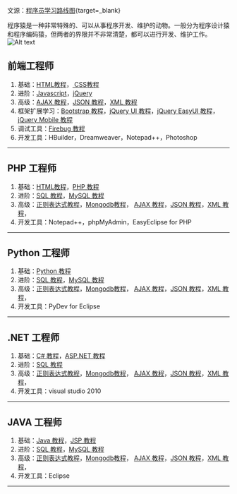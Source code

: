 文源：[程序员学习路线图](https://www.runoob.com/coder-learn-path){target=_blank}  

程序猿是一种非常特殊的、可以从事程序开发、维护的动物。一般分为程序设计猿和程序编码猿，但两者的界限并不非常清楚，都可以进行开发、维护工作。  
![Alt text](https://www.runoob.com/wp-content/uploads/2014/04/cxy.jpg)

<h2>前端工程师</h2>
<ol><li data-pid="4if-BSdU">基础：<a href="https://www.runoob.com/html/html-tutorial.html" class=" wrap external" target="_blank" rel="nofollow noreferrer" data-za-detail-view-id="1043">HTML教程</a>，<a href="https://www.runoob.com/css/css-tutorial.html" class=" wrap external" target="_blank" rel="nofollow noreferrer" data-za-detail-view-id="1043"> CSS教程</a></li><li data-pid="RscNYcVO">进阶：<a href="https://www.runoob.com/js/js-tutorial.html" class=" wrap external" target="_blank" rel="nofollow noreferrer" data-za-detail-view-id="1043">Javascript</a>，<a href="https://www.runoob.com/jquery/jquery-tutorial.html" class=" wrap external" target="_blank" rel="nofollow noreferrer" data-za-detail-view-id="1043">jQuery</a></li><li data-pid="SrIlwbUg">高级：<a href="https://www.runoob.com/ajax/ajax-tutorial.html" class=" wrap external" target="_blank" rel="nofollow noreferrer" data-za-detail-view-id="1043">AJAX 教程</a>，<a href="https://www.runoob.com/json/json-tutorial.html" class=" wrap external" target="_blank" rel="nofollow noreferrer" data-za-detail-view-id="1043">JSON 教程</a>，<a href="https://www.runoob.com/xml/xml-tutorial.html" class=" wrap external" target="_blank" rel="nofollow noreferrer" data-za-detail-view-id="1043">XML 教程</a></li><li data-pid="hRCLPENt">框架扩展学习：<a href="https://www.runoob.com/bootstrap/bootstrap-tutorial.html" class=" wrap external" target="_blank" rel="nofollow noreferrer" data-za-detail-view-id="1043">Bootstrap 教程</a>，<a href="https://www.runoob.com/jqueryui/jqueryui-tutorial.html" class=" wrap external" target="_blank" rel="nofollow noreferrer" data-za-detail-view-id="1043">jQuery UI 教程</a>，<a href="https://www.runoob.com/jeasyui/jqueryeasyui-tutorial.html" class=" wrap external" target="_blank" rel="nofollow noreferrer" data-za-detail-view-id="1043">jQuery EasyUI 教程</a>，<a href="https://www.runoob.com/jquerymobile/jquerymobile-tutorial.html" class=" wrap external" target="_blank" rel="nofollow noreferrer" data-za-detail-view-id="1043">jQuery Mobile 教程</a></li><li data-pid="PeAtzGCl">调试工具：<a href="https://www.runoob.com/firebug/firebug-tutorial.html" class=" wrap external" target="_blank" rel="nofollow noreferrer" data-za-detail-view-id="1043">Firebug 教程</a></li><li data-pid="x7QL9r-t">开发工具：HBuilder，Dreamweaver，Notepad++，Photoshop</li></ol>
<hr>
<h2>PHP 工程师</h2>
<ol><li data-pid="gM4xxCXg">基础：<a href="https://www.runoob.com/html/html-tutorial.html" class=" wrap external" target="_blank" rel="nofollow noreferrer" data-za-detail-view-id="1043">HTML教程</a>，<a href="https://www.runoob.com/php/php-tutorial.html" class=" wrap external" target="_blank" rel="nofollow noreferrer" data-za-detail-view-id="1043">PHP 教程</a></li><li data-pid="1e9t1nLy">进阶：<a href="https://www.runoob.com/sql/sql-tutorial.html" class=" wrap external" target="_blank" rel="nofollow noreferrer" data-za-detail-view-id="1043">SQL 教程</a>，<a href="https://www.runoob.com/mysql/mysql-tutorial.html" class=" wrap external" target="_blank" rel="nofollow noreferrer" data-za-detail-view-id="1043">MySQL 教程</a></li><li data-pid="Yj6S8DBj">高级：<a href="https://www.runoob.com/regexp/regexp-tutorial.html" class=" wrap external" target="_blank" rel="nofollow noreferrer" data-za-detail-view-id="1043">正则表达式教程</a>，<a href="https://www.runoob.com/mongodb/mongodb-tutorial.html" class=" wrap external" target="_blank" rel="nofollow noreferrer" data-za-detail-view-id="1043">Mongodb教程</a>， <a href="https://www.runoob.com/ajax/ajax-tutorial.html" class=" wrap external" target="_blank" rel="nofollow noreferrer" data-za-detail-view-id="1043">AJAX 教程</a>，<a href="https://www.runoob.com/json/json-tutorial.html" class=" wrap external" target="_blank" rel="nofollow noreferrer" data-za-detail-view-id="1043">JSON 教程</a>，<a href="https://www.runoob.com/xml/xml-tutorial.html" class=" wrap external" target="_blank" rel="nofollow noreferrer" data-za-detail-view-id="1043">XML 教程</a>，</li><li data-pid="uVVX6P_T">开发工具：Notepad++，phpMyAdmin，EasyEclipse for PHP</li></ol>
<hr>
<h2>Python 工程师</h2>
<ol><li data-pid="8kIgzTXD">基础：<a href="https://www.runoob.com/python/python-tutorial.html" class=" wrap external" target="_blank" rel="nofollow noreferrer" data-za-detail-view-id="1043">Python 教程</a></li><li data-pid="GpfXTIvL">进阶：<a href="https://www.runoob.com/sql/sql-tutorial.html" class=" wrap external" target="_blank" rel="nofollow noreferrer" data-za-detail-view-id="1043">SQL 教程</a>，<a href="https://www.runoob.com/mysql/mysql-tutorial.html" class=" wrap external" target="_blank" rel="nofollow noreferrer" data-za-detail-view-id="1043">MySQL 教程</a></li><li data-pid="gzezk1EP">高级：<a href="https://www.runoob.com/regexp/regexp-tutorial.html" class=" wrap external" target="_blank" rel="nofollow noreferrer" data-za-detail-view-id="1043">正则表达式教程</a>，<a href="https://www.runoob.com/mongodb/mongodb-tutorial.html" class=" wrap external" target="_blank" rel="nofollow noreferrer" data-za-detail-view-id="1043">Mongodb教程</a>， <a href="https://www.runoob.com/ajax/ajax-tutorial.html" class=" wrap external" target="_blank" rel="nofollow noreferrer" data-za-detail-view-id="1043">AJAX 教程</a>，<a href="https://www.runoob.com/json/json-tutorial.html" class=" wrap external" target="_blank" rel="nofollow noreferrer" data-za-detail-view-id="1043">JSON 教程</a>，<a href="https://www.runoob.com/xml/xml-tutorial.html" class=" wrap external" target="_blank" rel="nofollow noreferrer" data-za-detail-view-id="1043">XML 教程</a>，</li><li data-pid="4h4NaaMf">开发工具：PyDev for Eclipse</li></ol>
<hr>
<h2>.NET 工程师</h2>
<ol><li data-pid="PRNvmPIf">基础：<a href="https://www.runoob.com/csharp/csharp-tutorial.html" class=" wrap external" target="_blank" rel="nofollow noreferrer" data-za-detail-view-id="1043">C# 教程</a>，<a href="https://www.runoob.com/aspnet/aspnet-tutorial.html" class=" wrap external" target="_blank" rel="nofollow noreferrer" data-za-detail-view-id="1043">ASP.NET 教程</a></li><li data-pid="sz5BCzo2">进阶：<a href="https://www.runoob.com/sql/sql-tutorial.html" class=" wrap external" target="_blank" rel="nofollow noreferrer" data-za-detail-view-id="1043">SQL 教程</a></li><li data-pid="ZElwZj6X">高级：<a href="https://www.runoob.com/regexp/regexp-tutorial.html" class=" wrap external" target="_blank" rel="nofollow noreferrer" data-za-detail-view-id="1043">正则表达式教程</a>，<a href="https://www.runoob.com/mongodb/mongodb-tutorial.html" class=" wrap external" target="_blank" rel="nofollow noreferrer" data-za-detail-view-id="1043">Mongodb教程</a>， <a href="https://www.runoob.com/ajax/ajax-tutorial.html" class=" wrap external" target="_blank" rel="nofollow noreferrer" data-za-detail-view-id="1043">AJAX 教程</a>，<a href="https://www.runoob.com/json/json-tutorial.html" class=" wrap external" target="_blank" rel="nofollow noreferrer" data-za-detail-view-id="1043">JSON 教程</a>，<a href="https://www.runoob.com/xml/xml-tutorial.html" class=" wrap external" target="_blank" rel="nofollow noreferrer" data-za-detail-view-id="1043">XML 教程</a>，</li><li data-pid="okJDxnWM">开发工具：visual studio 2010</li></ol>
<hr>
<h2>JAVA 工程师</h2>
<ol><li data-pid="dKiEvqC1">基础：<a href="https://www.runoob.com/java/java-tutorial.html" class=" wrap external" target="_blank" rel="nofollow noreferrer" data-za-detail-view-id="1043">Java 教程</a>，<a href="https://www.runoob.com/jsp/jsp-tutorial.html" class=" wrap external" target="_blank" rel="nofollow noreferrer" data-za-detail-view-id="1043">JSP 教程</a></li><li data-pid="lxwG_wye">进阶：<a href="https://www.runoob.com/sql/sql-tutorial.html" class=" wrap external" target="_blank" rel="nofollow noreferrer" data-za-detail-view-id="1043">SQL 教程</a>，<a href="https://www.runoob.com/mysql/mysql-tutorial.html" class=" wrap external" target="_blank" rel="nofollow noreferrer" data-za-detail-view-id="1043">MySQL 教程</a></li><li data-pid="Ac1rXQLz">高级：<a href="https://www.runoob.com/regexp/regexp-tutorial.html" class=" wrap external" target="_blank" rel="nofollow noreferrer" data-za-detail-view-id="1043">正则表达式教程</a>，<a href="https://www.runoob.com/mongodb/mongodb-tutorial.html" class=" wrap external" target="_blank" rel="nofollow noreferrer" data-za-detail-view-id="1043">Mongodb教程</a>， <a href="https://www.runoob.com/ajax/ajax-tutorial.html" class=" wrap external" target="_blank" rel="nofollow noreferrer" data-za-detail-view-id="1043">AJAX 教程</a>，<a href="https://www.runoob.com/json/json-tutorial.html" class=" wrap external" target="_blank" rel="nofollow noreferrer" data-za-detail-view-id="1043">JSON 教程</a>，<a href="https://www.runoob.com/xml/xml-tutorial.html" class=" wrap external" target="_blank" rel="nofollow noreferrer" data-za-detail-view-id="1043">XML 教程</a>，</li><li data-pid="zQC41EpP">开发工具：Eclipse</li></ol>
<hr>
